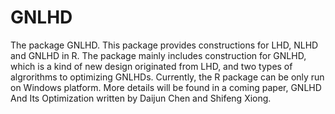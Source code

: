 # GNLHD
The package GNLHD. This package provides constructions for LHD, NLHD and GNLHD in R. The package  mainly includes
construction for GNLHD, which is a kind of new design originated from LHD, and two types of algrorithms to optimizing
GNLHDs. Currently, the R package can be only run on Windows platform. More details will be found in a coming paper,
GNLHD And Its Optimization written by Daijun Chen and Shifeng Xiong.
